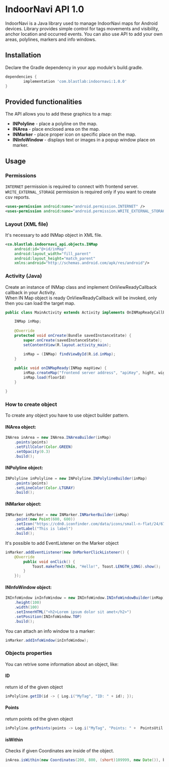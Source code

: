 # __IndoorNavi API 1.0__

IndoorNavi is a Java library used to manage IndoorNavi maps for Android devices.
Library provides simple control for tags movements and visibility, anchor location and occurred events.
You can also use API to add your own areas, polylines, markers and info windows.

## __Installation__

Declare the Gradle dependency in your app module's build.gradle.
```gradle
dependencies {
        implementation 'com.blastlab:indoornavi:1.0.0'
}
```

## __Provided functionalities__
The API allows you to add these graphics to a map:
- __INPolyline__ - place a polyline on the map.
- __INArea__ -  place enclosed area on the map.
- __INMarker__ - place proper icon on specific place on the map.
- __INInfoWindow__ - displays text or images in a popup window place on marker.

## __Usage__

### __Permissions__
```INTERNET``` permission is required to connect with frontend server.<br>
```WRITE_EXTERNAL_STORAGE``` permission is required only if you want to create csv reports.
```xml
<uses-permission android:name="android.permission.INTERNET" />
<uses-permission android:name="android.permission.WRITE_EXTERNAL_STORAGE" />
```

### __Layout (XML file)__
It's necessary to add INMap object in XML file.
```xml
<co.blastlab.indoornavi_api.objects.INMap
    android:id="@+id/inMap"
    android:layout_width="fill_parent"
    android:layout_height="match_parent"
    xmlns:android="http://schemas.android.com/apk/res/android"/>
```

### __Activity (Java)__
Create an instance of INMap class and implement OnViewReadyCallback callback in your Activity. <br>
When IN Map object is ready OnViewReadyCallback will be invoked, only then you can load the target map.
```java
public class MainActivity extends Activity implements OnINMapReadyCallback {

    INMap inMap;
   
    @Override
    protected void onCreate(Bundle savedInstanceState) {
        super.onCreate(savedInstanceState);
        setContentView(R.layout.activity_main);

        inMap = (INMap) findViewById(R.id.inMap);
    }
   
    public void onINMapReady(INMap mapView) {
        inMap.createMap("frontend server address", "apiKey", hight, wight);
        inMap.load(floorId)
    }

}
```

### __How to create object__
To create any object you have to use object builder pattern.

#### __INArea__ object:
```java
INArea inArea = new INArea.INAreaBuilder(inMap)
	.points(points)
	.setFillColor(Color.GREEN)
	.setOpacity(0.3)
	.build();
```
#### __INPolyline__ object:
```java
INPolyline inPolyline = new INPolyline.INPolylineBuilder(inMap)
	.points(points)
	.setLineColor(Color.LTGRAY)
	.build();
```
#### __INMarker__ object:
```java
INMarker inMarker = new INMarker.INMarkerBuilder(inMap)
	.point(new Point(600, 600))
	.setIcon("https://cdn0.iconfinder.com/data/icons/small-n-flat/24/678111-map-marker-512.png")
	.setLabel("This is label")
	.build();
```
It's possible to add EventListener on the Marker object
```java
inMarker.addEventListener(new OnMarkerClickListener() {
	@Override
		public void onClick() {
			Toast.makeText(this, "Hello!", Toast.LENGTH_LONG).show();
		}
	});
```

#### __INInfoWindow__ object:
```java
INInfoWindow inInfoWindow = new INInfoWindow.INInfoWindowBuilder(inMap)
	.height(100)
	.width(100)
	.setInnerHTML("<h2>Lorem ipsum dolor sit amet</h2>")
	.setPosition(INInfoWindow.TOP)
	.build();
```

You can attach an info window to a marker:
```java
inMarker.addInfoWindow(inInfoWindow);
```

### __Objects properties__ 
You can retrive some information about an object, like:

#### ID
return id of the given object
```java
inPolyline.getID(id -> { Log.i("MyTag", "ID: " + id); });
```
#### Points
return points od the given object
```java
inPolyline.getPoints(points -> Log.i("MyTag", "Points: " +  PointsUtil.pointsToString(points)));
```

#### isWithin 
Checks if given Coordinates are inside of the object. 
```java
inArea.isWithin(new Coordinates(200, 800, (short)109999, new Date()), bool -> Log.i("Indoor", "Received value: " + bool));
```

